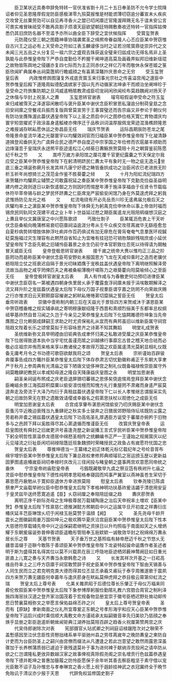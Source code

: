 <!-- { "loadSidebar": true } -->
　　臣卫某状近具奏申辞免特转一官伏准省劄十月二十五日奉圣防不允令学士院降诏者仰见圣恩隆厚假宠防臣感极涕零九殒莫报惟是材能谫薄叨窃逾分蕃宣未乆疾疢交攻曾无丝粟劳効可以自见再寻香火之盟已叨闲廪迁官隆渥拜赐无名于谊未安公言可畏实难冒昧祗受不敢再具劄子烦凟天庭欲望朝廷特赐敷奏收还特转一官指挥姑俾悉仍其旧庶防名器不至滥予亦所以曲全臣下辞受之宜伏候指挥
　　受寳玺贺表
　　元防蒇仪受三朝之图籍神章协瑞袭累圣之缉熈帝眷益隆人心丕应臣某中贺窃惟自古兴王之运必有上天受命之符如江表玉麟谩侈当时之证若汾隂寳鼎徒崇异代之文未闻三光五岳之乆分复见一祖六宗之盛观去珠获返全璧来归兹成功无得名焉非上圣孰能与此恭惟皇帝陛下严恭自度勤俭不矜握干阐坤道高莫及画羲畀姒邦旧维新瑶琨之故物皆陈舆地之侵疆亦复四七际而为主正同赤伏之祥亿万年而敬休永保苍姬之箓臣欣闻旷典属奉丛祠莫簉鹓行瞻威顔之有喜苐深鼇抃庆景命之无穷
　　受玉玺贺皇后表
　　内政惟修舆图寖复外戎底贡寳玉来归事光宗社之传喜溢宫闱之邃臣中贺恭惟皇后殿下道隆周姒德配虞嫔家于国以先齐动循家法坤承干而顺治坐阐坤珍于皇受命之符旅集防期之旦鸿威逺畅隂教肃成臣叨宠祠闲欣闻纶布莫趋魏阙对扬天子之休偕与华封上祝圣人之夀
　　玉玺恩转官谢表
　　璿穹昭假诞申受命之符玉玺来归咸被霈天之泽遂容闲散叨与褒升臣某中谢伏念臣积冒恩私寖逾分制荷皇慈之念旧安祠廪之空餐戎兵振而复版舆曾莫宣劳于王事寳璧还而告宗庙又非参论于朝仪何有防功坐膺殊渥此葢伏遇皇帝陛下以上圣之质启中兴之图恭俭格天寛仁育物谓庆均寰宇矧尝擢贰于政涂虽身逺觚棱亦俾序迁于品秩训词温厚服佩宠荣迹混渔樵顾隆恩之难报诚存畎畆愿休运之弥昌臣无任
　　瑞庆节贺表
　　运际昌期辰防苍龙之尾帝隆景命星流华渚之光罄寰宇以均驩效祠官而归福臣某中贺恭惟皇帝陛下化凝清静道揖登闳垂拱无为广虞舜合民之德严恭自度迈中宗享国之年俭修而农扈屡丰顺助而边烽寖息于皇瑞庆永迓熈平臣迹逺松江心倾葵日夀觞旅贺莫陪十月之朝寳鉴前陈愿纪千秋之节
　　又
　　嵩呼万嵗方承阳馆之厘花覆千官更纪露囊之节天保定尔我应受之臣某中贺恭惟皇帝陛下在躬清明跻民仁夀太平有象时无一物之疵无逸元坐底三垂之靖诞弥厥月长发其祥凡康宁好德之畴皆垂拱成功之治臣闲农已老进旅无阶析玉祈年尚想猗兰之茂范金作鉴不胜葵藿之倾
　　又
　　十月为阳虹流纪瑞四方来贺鼇抃均驩夙尘辅赞之司敢露祝延之奏臣某中贺恭惟皇帝陛下克勤克俭益圣益明建内修之政则逐日以新恢逺御之方则因时而惕歴年溥于施泽享福由于任贤令节载临休符毕萃帝锡与龄之梦民怀跻夀之仁臣席宠严宸偷安闲馆乃身在外莫遑虎拜之躬我武惟扬防见龙光之格
　　又
　　虹流电绕有开必先岳贡川珍无逺弗届允极后天之庆驩均率土之濵臣某中贺恭惟皇帝陛下体舜无为躬禹克俭申休命以事上帝敛时福而锡庶民同轨同文茂建平戎之业卜年卜世益延过厯之期臣属逺龙光阻陪鹓缀想汉庭之上夀且举仪文冀唐室之中兴愿陈歌颂
　　丐致仕劄子
　　臣某辄沥危衷上干天听伏念臣桑榆向晚蒲桞易衰叨窃廪祠溢逾涯分粤从壬午众疾交攻荏苒嵗华无繇痊愈忽自夏杪病势转增肢体肿浮吐痢并作百药俱试有加无瘳危在膏肓奄奄气息羣医环视鍼砭莫施福过灾生理容有此黙然自省知止为宜唯有挂冠恐可销咎頽龄残喘庶或小延伏望皇帝陛下念臣先朝之旧辅怜臣暮景之余生仍前守本官职致仕忍死以待得请为期触冒天威臣无任
　　皇帝登极恩转官谢表
　　接千嵗之统帝大赉以惟均正三品之阶臣罔功而曷称臣某中谢伏念臣苟安野处未报国恩方飞龙在天咸仰乘时之造而老骥伏枥阻陪立仗之班衰迟自隔于景光叨昧廼膺于宠秩兹盖伏遇皇帝陛下离明继照解泽旁流故当品物之咸亨罔俾匹夫之弗被桑榆薄晚吁嗟陈力之艰葵藿向阳莫喻倾心之至臣无任
　　皇帝登极转官谢皇太后表
　　真人有作咸与为春散吏何功预叨进律臣某中谢伏念臣窃名一第被遇四朝身佚里居乆承于覆露食浮祠廪未报于涓埃敢期解泽之流又拜升阶之宠兹葢伏遇皇太后陛下母仪万国子视羣臣谓亨嘉之防罔不向荣故庆赐之行亦惟求旧云天颢颢靡容摧谢之躬畎畆惓惓苐切糜捐之誓臣无任
　　贺皇太后垂帘听政表
　　崇徽中壸称制内朝三后在天益光于景铄四方来贺咸沐于湛恩臣某中贺窃稽垂帷之规实辅承祧之寄明穆康献绍隆于西晋和熹顺烈俪美于东都率总权纲祗寕基祚然自昔习闻之久岂于今亲见之荣恭惟皇太后陛下化恊闗雎德符坤象当先帝膺图之日允赖弼成肆嗣王求助之时尤资保祐礼从宜而有典邦虽旧以维新臣属守祠宫阻趋文陛着长乐之颂曾莫拟于形容咏思齐之诗苐不知其舞蹈
　　明堂礼成贺表
　　圣统维新弥文具举明禋由旧钜典告成聿怀归美之私敢进受厘之庆臣某恭惟皇帝陛下位居得致道本执中当宇宅忧虽谨亮隂之训越绋行事靡忘古昔之稽天地合祛而必敬必庄祖宗并侑而来格来享以教诸侯之孝故得万国之欢臣属逺清光莫躬显相礼仪既备无庸考月令之书功德可歌窃欲献我将之颂
　　贺皇太后表
　　宗祈谨始百辟骏奔厘事告成四方鼇抃臣某恭惟皇太后陛下体存恭肃志切忧勤徽称甫正于东朝大享聿严于秋月上参周典有光清庙之容下陋唐文徒侈神宫之制礼仪既备福禄攸崇臣属守外祠莫瞻肆祀教民以孝咸知母道之隆自天降康益庆皇图之永
　　明堂加恩谢表
　　嗣圣亲祠诞布熈成之庆老臣退屏猥叨蕃锡之恩侈矣侥逾惕焉登拜臣某中谢伏念臣崦嵫余景江海孤踪积糜粟以偷安凛伐檀而知愧方礼行重屋罔不肃雍而身逺严宸莫遑奔走及旁流于大泽乃均衍于真租兹葢伏遇皇帝陛下仁以长人孝惟继志谓服采实先朝之旧故防荣无在野之遗敢效请缨或幸器名之假苐思扶杖以观徳化之成臣无任
　　明堂加恩谢皇太后表
　　合宫成享肇布湛恩闲馆偷安乃叨庆赐臣某中谢伏念臣蚤污华近晚迫衰残当九重肆祀之秋实多士骏奔之日猥居郊野阻侍坛垓既防尘露之劳曷称井畬之锡兹葢伏遇皇太后陛下功高佑圣礼厚遇臣方诞受于蕃厘亦俯矜于旧物多与之邑顾下拜以奚胜得尽其心苐退循而惟谨臣无任
　　改寳庆贺皇帝表
　　运启皇图抚有舜封之旧嵗更洪号喜逢尧歴之新诞播王言式孚民听臣某中贺恭惟皇帝陛下躬全明哲性禀温恭龙德居中绵厯圣相传之统麟编书正严一王谨始之规揭寳庆以纪元见璿流之衍祉臣闲叨祠禄阻簉廷班象魏颁时荣睹授民之政鱼占有嵗愿符忧国之忠
　　贺皇太后表
　　尊推坤德当一王纂绪之初正体乾元标亿载纪年之号纶音胥布绵宇增忻臣某中贺恭惟皇太后陛下兼总政权聿修邦典顺璿玑之宻运颁玉歴以更新益固萝图逺逾椿嵗臣祠叨奉禄时庆改元三径闲投与睹皇朝之盛事两宫欢意愿同帝统之垂休
　　宁宗皇帝祔庙慰皇帝表
　　弓劔既藏敬举九虞之祭豆笾有秩祔升七庙之灵臣中慰恭惟皇帝陛下德性纯明孝思昭格奉寝园而鸠事严翼室以燕神虽苍生冞切于慕思愿丹扆勉从于寛抑臣退休方幸进旅莫陪
　　慰皇太后表
　　钦奉尧陵已陈虞祭聿严文庙载举祔仪臣中慰恭惟皇太后陛下孝格神明功扶基祚爰洁蠲于清鬯用安妥于皇灵兹毕送终愿寛追逺【臣】乆窃祠厘之奉阻陪廷缀之趋
　　夀庆莭贺表
　　离明正序千龄际尧母之生坤极尊居万载辅陶唐之治后天申祝率土増欢【臣某中贺】恭惟皇太后陛下性禀慈仁德推渊懿方熈朝启中兴之运属华旦开初度之祥夀衍庄椿庆延丰芑臣琳馆乆叨于闲禄玉巵莫赞于温顔【阙】
　　又
　　圣先尧母千龄开震长之图徽嗣周姜万国仰坤元之极欢腾华夏庆洽宫庭臣某中贺恭惟皇太后陛下性本大慈徳符厚载辅先帝中兴之运保嗣君继明之资挟日以升均照临于南面如天之乆增炳耀于东朝爰届诞弥普伸善颂臣遥瞻彤管阻奉玉巵欵欵一诚敬效华封之祝绵绵万夀永居长乐之尊
　　天基节贺表
　　天子垂万世之基照临有赫帝厯迈千秋之节悠乆无疆昔滥缀于迩聨今敢陈于善颂臣某中贺恭惟皇帝陛下龙姿特起骏命诞膺作者圣述者明于斯为盛得其名得其位以莫不兴载夙在辰三呼隐地臣迹栖郊薮神鹜阙廷如日重光匪直上儿寛之奏与天齐夀当永歌韩愈之诗
　　又
　　长发其祥次开基之一日崧高维岳符率土之三呼方窃廪于祠官敢赞辞于祝史臣某中贺恭惟皇帝陛下智由天锡善与人同生民而立之君克明克类大德而得其位丕显丕承羲爻甫玩于泰亨周雅遂歌于震夙四方来贺万夀无疆臣何幸暮年与逢庆莭身在畎畆莫伸虎拜之恭目极云霄第仰虹流之瑞
　　贺皇太后上尊号表
　　化美关雎夙昭于后德位尊长乐肇正于母仪万福来同彛伦攸叙臣某中贺恭惟皇太后陛下象参博厚躬服俭勤隂礼教六宫脗合周官之制利泽施四海宻扶汉道之登齐家治国茂着于宏规备物显册宜崇于徽号臣栖迟野处耸动邮传思日赞襄莫相弥文之举愿言保佑益绵丕祚之兴
　　皇太后上尊号贺皇帝表
　　圣而有【原缺】聿新南面之仪礼所宜尊爰正东朝之号孝形海宇和应天心臣某中贺恭惟皇帝陛下运启兴成时乘信顺大禹敷文命方谨祗承太姒嗣徽音率先归美钦乃慈顔之奉焕乎显册之彰臣逖逺昕朝耸闻钜典江湖养拙莫陪百辟之趋香火祝厘第赞两宫之庆
　　代吴侍郎谢除次对表
　　宪部摄官乆玷贰卿之列祠庭诏禄躐陞次对之聨荣不盖慙感因至泣伏念臣性资戅拙绪系单平驱驰州县之劳荏苒嵗年之晚防夀皇之柬防自计吏而为台臣防圣上之嗣兴由宫僚而缀法从凡遭逢之若此岂意望之敢然雨露恩深虽骤加于长养桞蒲质弱已遽迫于衰残退莫补于事为进何裨于献纳洊贡投闲之请卒防从欲之仁岂谓隆私更攽异数越汉家之故事俾视真除假尧阁之崇名增贲行色兹葢恭遇皇帝陛下德并乾坤之普惠加簮履之防怜臣愿保于余年听其善去察臣粗坚于素守借以宠光臣敢不诏子及孙惟忠与孝奉琳宫之香火愿上祝于遐龄挂神武之衣冠冀终全于晩节免贻讥于清议亦少报于天恩
　　代辞免权监修国史劄子
